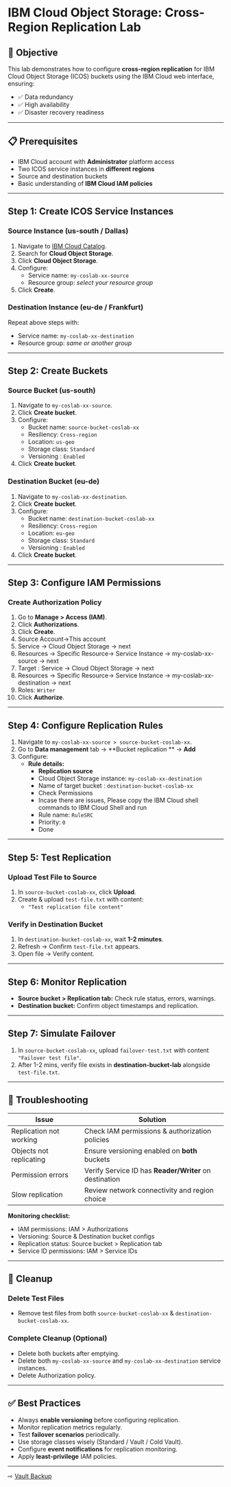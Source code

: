 # IBM Cloud Object Storage: Cross-Region Replication Lab

## 🎯 Objective
This lab demonstrates how to configure **cross-region replication** for IBM Cloud Object Storage (ICOS) buckets using the IBM Cloud web interface, ensuring:
- ✅ Data redundancy  
- ✅ High availability  
- ✅ Disaster recovery readiness  

---

## 📋 Prerequisites
- IBM Cloud account with **Administrator** platform access  
- Two ICOS service instances in **different regions**  
- Source and destination buckets  
- Basic understanding of **IBM Cloud IAM policies**  

---

## Step 1: Create ICOS Service Instances

### Source Instance (us-south / Dallas)
1. Navigate to [IBM Cloud Catalog](https://cloud.ibm.com/catalog).  
2. Search for **Cloud Object Storage**.  
3. Click **Cloud Object Storage**.  
4. Configure:
   - Service name: `my-coslab-xx-source`  
   - Resource group: *select your resource group*  
5. Click **Create**.

### Destination Instance (eu-de / Frankfurt)
Repeat above steps with:
- Service name: `my-coslab-xx-destination`  
- Resource group: *same or another group*  

---

## Step 2: Create Buckets

### Source Bucket (us-south)
1. Navigate to `my-coslab-xx-source`.  
2. Click **Create bucket**.  
3. Configure:
   - Bucket name: `source-bucket-coslab-xx`  
   - Resiliency: `Cross-region`  
   - Location: `us-geo`  
   - Storage class: `Standard` 
   - Versioning : `Enabled`
4. Click **Create bucket**.  



### Destination Bucket (eu-de)
1. Navigate to `my-coslab-xx-destination`.  
2. Click **Create bucket**.  
3. Configure:
   - Bucket name: `destination-bucket-coslab-xx`  
   - Resiliency: `Cross-region`  
   - Location: `eu-geo`  
   - Storage class: `Standard`  
   - Versioning : `Enabled`
4. Click **Create bucket**.  

---

## Step 3: Configure IAM Permissions

### Create Authorization Policy
1. Go to **Manage > Access (IAM)**.  
2. Click **Authorizations**.  
3. Click **Create**.  
4. Source Account->This account
5. Service -> Cloud Object Storage -> next
6. Resources -> Specific Resource-> Service Instance -> my-coslab-xx-source -> next
7. Target : Service -> Cloud Object Storage -> next
8. Resources -> Specific Resource-> Service Instance -> my-coslab-xx-destination -> next
5. Roles: `Writer`  
6. Click **Authorize**.  

---


## Step 4: Configure Replication Rules

1. Navigate to `my-coslab-xx-source > source-bucket-coslab-xx`.  
2. Go to **Data management** tab → **Bucket replication ** → **Add**  
3. Configure:  
   - **Rule details:**  
     - **Replication source**  
     - Cloud Object Storage instance: `my-coslab-xx-destination`  
     - Name of target bucket : `destination-bucket-coslab-xx`
     - Check Permissions
     - Incase there are issues, Please copy the IBM Cloud shell commands to IBM Cloud Shell and run
     - Rule name: `RuleSRC`  
     - Priority: `0`
     - Done

---

## Step 5: Test Replication

### Upload Test File to Source
1. In `source-bucket-coslab-xx`, click **Upload**.  
2. Create & upload `test-file.txt` with content:  
   - `"Test replication file content"`  

### Verify in Destination Bucket
1. In `destination-bucket-coslab-xx`, wait **1-2 minutes**.  
2. Refresh → Confirm `test-file.txt` appears.  
3. Open file → Verify content.  

---

## Step 6: Monitor Replication
- **Source bucket > Replication tab:** Check rule status, errors, warnings.  
- **Destination bucket:** Confirm object timestamps and replication.  

---

## Step 7: Simulate Failover
1. In `source-bucket-coslab-xx`, upload `failover-test.txt` with content `"Failover test file"`.  
2. After 1-2 mins, verify file exists in **destination-bucket-lab** alongside `test-file.txt`.  

---

## 🔧 Troubleshooting

| Issue | Solution |
|-------|-----------|
| Replication not working | Check IAM permissions & authorization policies |
| Objects not replicating | Ensure versioning enabled on **both** buckets |
| Permission errors | Verify Service ID has **Reader/Writer** on destination |
| Slow replication | Review network connectivity and region choice |

**Monitoring checklist:**  
- IAM permissions: IAM > Authorizations  
- Versioning: Source & Destination bucket configs  
- Replication status: Source bucket > Replication tab  
- Service ID permissions: IAM > Service IDs  

---

## 🧹 Cleanup

### Delete Test Files
- Remove test files from both `source-bucket-coslab-xx` & `destination-bucket-coslab-xx`.  

### Complete Cleanup (Optional)
- Delete both buckets after emptying.  
- Delete both `my-coslab-xx-source` and `my-coslab-xx-destination` service instances.  
- Delete Authorization policy.  

---

## ✅ Best Practices
- Always **enable versioning** before configuring replication.  
- Monitor replication metrics regularly.  
- Test **failover scenarios** periodically.  
- Use storage classes wisely (Standard / Vault / Cold Vault).  
- Configure **event notifications** for replication monitoring.  
- Apply **least-privilege** IAM policies.  

---


⇨ [Vault Backup](60-Vault.md)